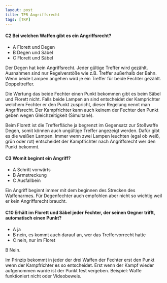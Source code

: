 ```yaml
---
layout: post
title: TPR Angriffsrecht
tags: [TRP]
---
```


#### C2 Bei welchen Waffen gibt es ein Angriffsrecht?
* A Florett und Degen
* B Degen und Säbel
* C Florett und Säbel

Der Degen hat kein Angriffsrecht. Jeder gültige Treffer wird gezählt. Ausnahmen sind nur Regelverstöße wie z.B. Treffer außerhalb der Bahn.
Wenn beide Lampen angehen wird je ein Treffer für beide Fechter gezählt. Doppeltreffer. 

Die Wertung das beide Fechter einen Punkt bekommen gibt es beim Säbel und Florett nicht. 
Falls beide Lampen an sind entscheidet der Kamprichter welchem Fechter er den Punkt zuspricht, dieser Regelung nennt man Angriffsrecht.
Der Kampfrichter kann auch keinem der Fechter den Punkt geben wegen Gleichzeitigkeit (Simultané). 

Beim Florett ist die Trefferfläche ja begrenzt im Gegensatz zur Stoßwaffe Degen, somit können auch ungültige Treffer angezeigt werden. 
Dafür gibt es die weißen Lampen. Immer wenn zwei Lampen leuchten (egal ob weiß, grün oder rot) entscheidet der Kampfrichter nach Angriffsrecht
wer den Punkt bekommt.

#### C3 Womit beginnt ein Angriff? 
* A Schritt vorwärts
* B Armstreckung
* C Ausfallbein 

Ein Angriff beginnt immer mit dem beginnen des Strecken des Waffenarmes. 
Für Degenfechter auch empfohlen aber nicht so wichtig weil er kein Angriffsrecht braucht.

#### C10 Erhält im Florett und Säbel jeder Fechter, der seinen Gegner trifft, automatisch einen Punkt? 
* A ja
* B nein, es kommt auch darauf an, wer das Treffervorrecht hatte
* C nein, nur im Floret

B Nein.

Im Prinzip bekommt in jeder der drei Waffen der Fechter erst den Punkt wenn der Kampfrichter es so entscheidet. 
Erst wenn der Kampf wieder aufgenommen wurde ist der Punkt fest vergeben. Beispiel: Waffe funktioniert nicht oder Videobeweis. 

 

